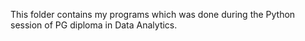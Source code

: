 This folder contains  my programs which was done during the Python session of PG diploma in Data Analytics. 
